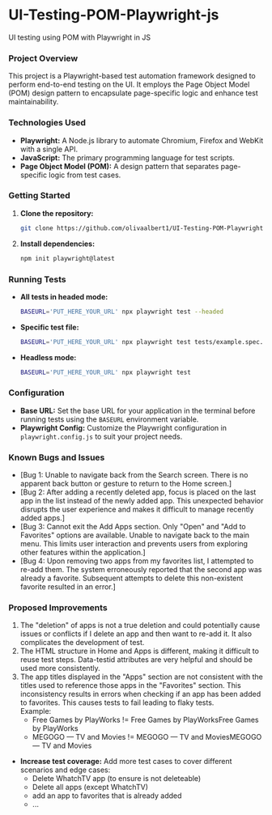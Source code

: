 # UI-Testing-POM-Playwright-js
UI testing using POM with Playwright in JS
### **Project Overview**

This project is a Playwright-based test automation framework designed to perform end-to-end testing on the UI. It employs the Page Object Model (POM) design pattern to encapsulate page-specific logic and enhance test maintainability.

### **Technologies Used**

* **Playwright:** A Node.js library to automate Chromium, Firefox and WebKit with a single API.
* **JavaScript:** The primary programming language for test scripts.
* **Page Object Model (POM):** A design pattern that separates page-specific logic from test cases.

### **Getting Started**

1. **Clone the repository:**
   ```bash
   git clone https://github.com/olivaalbert1/UI-Testing-POM-Playwright-js.git
   ```
2. **Install dependencies:**
   ```bash
   npm init playwright@latest
   ```

### **Running Tests**

* **All tests in headed mode:**
   ```bash
   BASEURL='PUT_HERE_YOUR_URL' npx playwright test --headed
   ```
* **Specific test file:**
   ```bash
   BASEURL='PUT_HERE_YOUR_URL' npx playwright test tests/example.spec.js
   ```
* **Headless mode:**
   ```bash
   BASEURL='PUT_HERE_YOUR_URL' npx playwright test
   ```

### **Configuration**

* **Base URL:** Set the base URL for your application in the terminal before running tests using the `BASEURL` environment variable.
* **Playwright Config:** Customize the Playwright configuration in `playwright.config.js` to suit your project needs.

### **Known Bugs and Issues**

* [Bug 1: Unable to navigate back from the Search screen. There is no apparent back button or gesture to return to the Home screen.]
* [Bug 2: After adding a recently deleted app, focus is placed on the last app in the list instead of the newly added app. This unexpected behavior disrupts the user experience and makes it difficult to manage recently added apps.]
* [Bug 3: Cannot exit the Add Apps section. Only "Open" and "Add to Favorites" options are available. Unable to navigate back to the main menu. This limits user interaction and prevents users from exploring other features within the application.]
* [Bug 4: Upon removing two apps from my favorites list, I attempted to re-add them. The system erroneously reported that the second app was already a favorite. Subsequent attempts to delete this non-existent favorite resulted in an error.]

### **Proposed Improvements**
1. The "deletion" of apps is not a true deletion and could potentially cause issues or conflicts if I delete an app and then want to re-add it. It also complicates the development of test.
2. The HTML structure in Home and Apps is different, making it difficult to reuse test steps. Data-testid attributes are very helpful and should be used more consistently.
3. The app titles displayed in the "Apps" section are not consistent with the titles used to reference those apps in the "Favorites" section. This inconsistency results in errors when checking if an app has been added to favorites. This causes tests to fail leading to flaky tests.
    <br> Example:
    - Free Games by PlayWorks != Free Games by PlayWorksFree Games by PlayWorks
    - MEGOGO — TV and Movies != MEGOGO — TV and MoviesMEGOGO — TV and Movies

* **Increase test coverage:** Add more test cases to cover different scenarios and edge cases:
    * Delete WhatchTV app (to ensure is not deleteable)
    * Delete all apps (except WhatchTV)
    * add an app to favorites that is already added
    * ...
